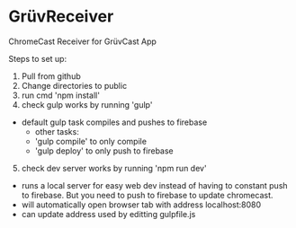 # GrüvReceiver
ChromeCast Receiver for GrüvCast App

Steps to set up:
1. Pull from github
2. Change directories to public
3. run cmd 'npm install'
4. check gulp works by running 'gulp'
  * default gulp task compiles and pushes to firebase
      * other tasks:
      * 'gulp compile' to only compile
      * 'gulp deploy' to only push to firebase
5. check dev server works by running 'npm run dev'
  * runs a local server for easy web dev instead of having to constant push to firebase. But you need to push to firebase to update chromecast.
  * will automatically open browser tab with address localhost:8080
  * can update address used by editting gulpfile.js

